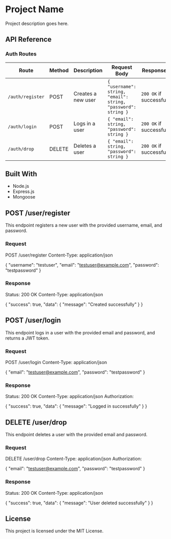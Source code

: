 # Project Name

Project description goes here.

## API Reference

### Auth Routes

| Route | Method | Description | Request Body | Response |
| --- | --- | --- | --- | --- |
| `/auth/register` | POST | Creates a new user | `{ "username": string, "email": string, "password": string }` | `200 OK` if successful |
| `/auth/login` | POST | Logs in a user | `{ "email": string, "password": string }` | `200 OK` if successful |
| `/auth/drop` | DELETE | Deletes a user | `{ "email": string, "password": string }` | `200 OK` if successful |

## Built With

- Node.js
- Express.js
- Mongoose


## POST /user/register

This endpoint registers a new user with the provided username, email, and password.

### Request

POST /user/register
Content-Type: application/json

{
"username": "testuser",
"email": "testuser@example.com",
"password": "testpassword"
}


### Response

Status: 200 OK
Content-Type: application/json

{
"success": true,
"data": {
"message": "Created successfully"
}
}




## POST /user/login

This endpoint logs in a user with the provided email and password, and returns a JWT token.

### Request

POST /user/login
Content-Type: application/json

{
"email": "testuser@example.com",
"password": "testpassword"
}


### Response

Status: 200 OK
Content-Type: application/json
Authorization: <JWT token>

{
"success": true,
"data": {
"message": "Logged in successfully"
}
}



  
## DELETE /user/drop
  
This endpoint deletes a user with the provided email and password.

### Request

DELETE /user/drop
Content-Type: application/json
Authorization: <JWT token>

{
"email": "testuser@example.com",
"password": "testpassword"
}


  
### Response

Status: 200 OK
Content-Type: application/json

{
"success": true,
"data": {
"message": "User deleted successfully"
}
}



## License

This project is licensed under the MIT License.
